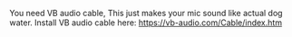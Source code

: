 You need VB audio cable, This just makes your mic sound like actual dog water.
Install VB audio cable here: https://vb-audio.com/Cable/index.htm
